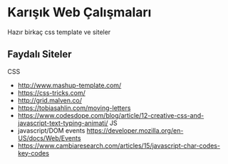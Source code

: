 # Karışık Web Çalışmaları
Hazır birkaç css template ve siteler
## Faydalı Siteler
CSS
* http://www.mashup-template.com/ 
* https://css-tricks.com/ 
* http://grid.malven.co/ 
* https://tobiasahlin.com/moving-letters
* https://www.codesdope.com/blog/article/12-creative-css-and-javascript-text-typing-animati/
JS
* javascript/DOM events https://developer.mozilla.org/en-US/docs/Web/Events
* https://www.cambiaresearch.com/articles/15/javascript-char-codes-key-codes
